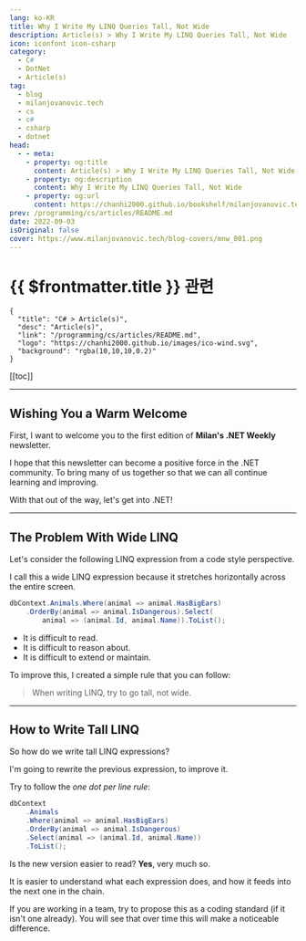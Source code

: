 ```yaml
---
lang: ko-KR
title: Why I Write My LINQ Queries Tall, Not Wide
description: Article(s) > Why I Write My LINQ Queries Tall, Not Wide
icon: iconfont icon-csharp
category: 
  - C#
  - DotNet
  - Article(s)
tag: 
  - blog
  - milanjovanovic.tech
  - cs
  - c#
  - csharp
  - dotnet
head:
  - - meta:
    - property: og:title
      content: Article(s) > Why I Write My LINQ Queries Tall, Not Wide
    - property: og:description
      content: Why I Write My LINQ Queries Tall, Not Wide
    - property: og:url
      content: https://chanhi2000.github.io/bookshelf/milanjovanovic.tech/why-i-write-tall-linq-queries.html
prev: /programming/cs/articles/README.md
date: 2022-09-03
isOriginal: false
cover: https://www.milanjovanovic.tech/blog-covers/mnw_001.png
---
```


# {{ $frontmatter.title }} 관련

```component VPCard
{
  "title": "C# > Article(s)",
  "desc": "Article(s)",
  "link": "/programming/cs/articles/README.md",
  "logo": "https://chanhi2000.github.io/images/ico-wind.svg",
  "background": "rgba(10,10,10,0.2)"
}
```

[[toc]]

---

<SiteInfo
  name="Why I Write My LINQ Queries Tall, Not Wide"
  desc="In this newsletter, I'll show you how you can write tall LINQ queries to improve readability and make your code easier to maintain. We are going to start from a wide LINQ query, and see how we can refactor it into a tall LINQ query."
  url="https://milanjovanovic.tech/blog/why-i-write-tall-linq-queries/"
  logo="https://milanjovanovic.tech/profile_favicon.png"
  preview="https://www.milanjovanovic.tech/blog-covers/mnw_001.png"/>

## Wishing You a Warm Welcome

First, I want to welcome you to the first edition of **Milan's .NET Weekly** newsletter.

I hope that this newsletter can become a positive force in the .NET community. To bring many of us together so that we can all continue learning and improving.

With that out of the way, let's get into .NET!

---

## The Problem With Wide LINQ

Let's consider the following LINQ expression from a code style perspective.

I call this a wide LINQ expression because it stretches horizontally across the entire screen.

```cs
dbContext.Animals.Where(animal => animal.HasBigEars)
    .OrderBy(animal => animal.IsDangerous).Select(
        animal => (animal.Id, animal.Name)).ToList();
```

- It is difficult to read.
- It is difficult to reason about.
- It is difficult to extend or maintain.

To improve this, I created a simple rule that you can follow:

> When writing LINQ, try to go tall, not wide.

---

## How to Write Tall LINQ

So how do we write tall LINQ expressions?

I'm going to rewrite the previous expression, to improve it.

Try to follow the *one dot per line rule*:

```cs
dbContext
    .Animals
    .Where(animal => animal.HasBigEars)
    .OrderBy(animal => animal.IsDangerous)
    .Select(animal => (animal.Id, animal.Name))
    .ToList();
```

Is the new version easier to read? **Yes**, very much so.

It is easier to understand what each expression does, and how it feeds into the next one in the chain.

If you are working in a team, try to propose this as a coding standard (if it isn't one already). You will see that over time this will make a noticeable difference.

